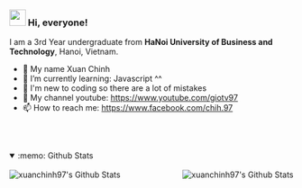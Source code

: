 ### <img src="https://github.com/TheDudeThatCode/TheDudeThatCode/blob/master/Assets/Hi.gif" width="29px"> Hi, everyone!

I am a 3rd Year undergraduate from <b>HaNoi University of Business and Technology</b>, Hanoi, Vietnam.
- 👋 My name Xuan Chinh
- 🌱 I’m currently learning: Javascript ^^
- 📣 I'm new to coding so there are a lot of mistakes
- 🎈 My channel youtube: https://www.youtube.com/giotv97
- 📫 How to reach me: https://www.facebook.com/chih.97

<br><br>

<details open="true">
  <summary>:memo: Github Stats </summary>
  <br />
  <img align="left" alt="xuanchinh97's Github Stats" src="https://github-readme-stats.vercel.app/api?username=xuanchinh97&show_icons=true&hide_border=true" />

  <img align="right" alt="xuanchinh97's Github Stats" src="https://github-readme-stats.vercel.app/api?username=xuanchinh97&show_icons=true&hide_border=true&hide_title=false&include_all_commits=true&count_private=true" />
</details>


